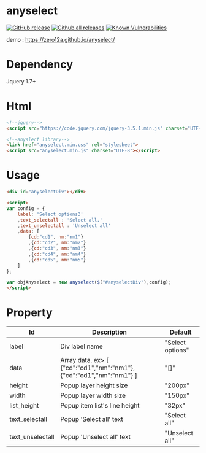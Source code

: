 # anyselect

[![GitHub release](https://img.shields.io/github/release/zero12a/anyselect.svg)](https://GitHub.com/zero12a/anyselect/releases/) [![Github all releases](https://img.shields.io/github/downloads/zero12a/anyselect/total.svg)](https://GitHub.com/zero12a/anyselect/releases/) [![Known Vulnerabilities](https://snyk.io/test/github/zero12a/anyselect/badge.svg)](https://snyk.io/test/github/zero12a/anyselect)

demo : https://zero12a.github.io/anyselect/

# Dependency
Jquery 1.7+

# Html
```html
<!--jquery-->
<script src="https://code.jquery.com/jquery-3.5.1.min.js" charset="UTF-8"></script>

<!--anyslect library-->
<link href="anyselect.min.css" rel="stylesheet">
<script src="anyselect.min.js" charset="UTF-8"></script>
```

# Usage
```html
<div id="anyselectDiv"></div>

<script>
var config = {
    label: 'Select options3'
    ,text_selectall : 'Select all.' 
    ,text_unselectall : 'Unselect all'
    ,data: [
        {cd:"cd1", nm:"nm1"}
        ,{cd:"cd2", nm:"nm2"}
        ,{cd:"cd3", nm:"nm3"}
        ,{cd:"cd4", nm:"nm4"}
        ,{cd:"cd5", nm:"nm5"}
    ]
};

var objAnyselect = new anyselect($("#anyselectDiv"),config);
</script>
```
# Property
| Id | Description | Default |
| --- | --- |--- |
| label | Div label name | "Select options" |
| data | Array data. ex> [ {"cd":"cd1","nm":"nm1"}, {"cd":"cd1","nm":"nm1"} ] | "[]"  |
| height | Popup layer height size | "200px" |
| width | Popup layer width size | "150px" |
| list_height | Popup item list's line height | "32px" |
| text_selectall | Popup 'Select all' text | "Select all" |
| text_unselectall | Popup 'Unselect all' text  | "Unselect all" |
